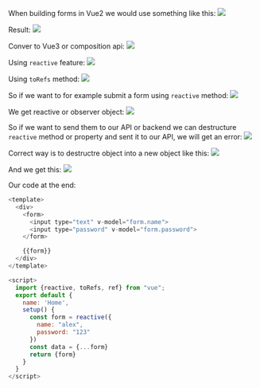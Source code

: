When building forms in Vue2 we would use something like this:
![](./assets/Pasted%20image%2020221110132243.png)

Result:
![](./assets/Pasted%20image%2020221110133258.png)

Conver to Vue3 or composition api:
![](./assets/Pasted%20image%2020221110133614.png)

Using `reactive` feature:
![](./assets/Pasted%20image%2020221110133726.png)

Using `toRefs` method:
![](./assets/Pasted%20image%2020221110133825.png)

So if we want to for example submit a form using `reactive` method:
![](./assets/Pasted%20image%2020221110134004.png)

We get reactive or observer object:
![](./assets/Pasted%20image%2020221110134027.png)

So if we want to send them to our API or backend we can destructure `reactive` method or property and sent it to our API, we will get an error:
![](./assets/Pasted%20image%2020221110134158.png)

Correct way is to destructre object into a new object like this:
![](./assets/Pasted%20image%2020221110134421.png)

And we get this:
![](./assets/Pasted%20image%2020221110134439.png)

Our code at the end:
```js
<template>
  <div>
    <form>
      <input type="text" v-model="form.name">
      <input type="password" v-model="form.password">
    </form>

    {{form}}
  </div>
</template>

<script>
  import {reactive, toRefs, ref} from "vue";
  export default {
    name: 'Home',
    setup() {
      const form = reactive({
        name: "alex",
        password: "123"
      })
      const data = {...form}
      return {form}
    }
  }
</script>
```